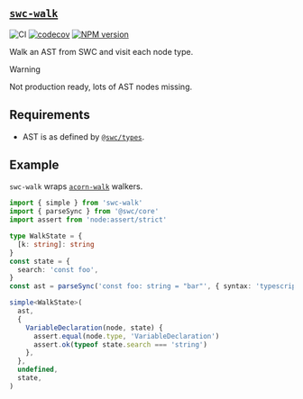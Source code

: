 ## [`swc-walk`](https://www.npmjs.com/package/swc-walk)

![CI](https://github.com/morganney/swc-walk/actions/workflows/ci.yml/badge.svg)
[![codecov](https://codecov.io/gh/morganney/swc-walk/graph/badge.svg?token=C3C73MY1ZT)](https://codecov.io/gh/morganney/swc-walk)
[![NPM version](https://img.shields.io/npm/v/swc-walk.svg)](https://www.npmjs.com/package/swc-walk)

Walk an AST from SWC and visit each node type.

> [!WARNING]  
> Not production ready, lots of AST nodes missing.

## Requirements

- AST is as defined by [`@swc/types`](https://github.com/swc-project/swc/tree/main/packages/types).

## Example

`swc-walk` wraps [`acorn-walk`](https://github.com/acornjs/acorn/blob/master/acorn-walk/README.md) walkers.

```ts
import { simple } from 'swc-walk'
import { parseSync } from '@swc/core'
import assert from 'node:assert/strict'

type WalkState = {
  [k: string]: string
}
const state = {
  search: 'const foo',
}
const ast = parseSync('const foo: string = "bar"', { syntax: 'typescript' })

simple<WalkState>(
  ast,
  {
    VariableDeclaration(node, state) {
      assert.equal(node.type, 'VariableDeclaration')
      assert.ok(typeof state.search === 'string')
    },
  },
  undefined,
  state,
)
```

